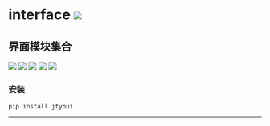 # **interface** [![](https://gitee.com/tyoui/logo/raw/master/logo/photolog.png)][1]

## 界面模块集合
[![](https://img.shields.io/badge/个人网站-jtyoui-yellow.com.svg)][1]
[![](https://img.shields.io/badge/Python-3.7-green.svg)]()
[![](https://img.shields.io/badge/BlogWeb-Tyoui-bule.svg)][1]
[![](https://img.shields.io/badge/Email-jtyoui@qq.com-red.svg)]()
[![](https://img.shields.io/badge/界面-interface-black.svg)]()


### 安装
    pip install jtyoui




***
[1]: https://blog.jtyoui.com